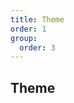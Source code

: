 ```yaml
---
title: Theme
order: 1
group:
  order: 3
---
```


## Theme

<code src="./theme/index.tsx" />

<API src="../../../components/theme/Provider.tsx"></API>
